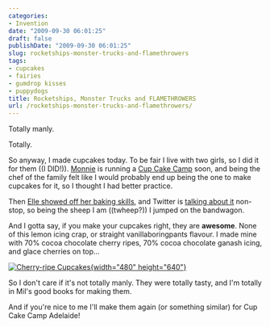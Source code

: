 ```yaml
---
categories:
- Invention
date: "2009-09-30 06:01:25"
draft: false
publishDate: "2009-09-30 06:01:25"
slug: rocketships-monster-trucks-and-flamethrowers
tags:
- cupcakes
- fairies
- gumdrop kisses
- puppydogs
title: Rocketships, Monster Trucks and FLAMETHROWERS
url: /rocketships-monster-trucks-and-flamethrowers/
---
```

Totally manly.

Totally.

So anyway, I made cupcakes today. To be fair I live with two girls, so I
did it for them ((I DID!)). [Monnie](http://vanillasilence.com/) is
running a [Cup Cake Camp](http://cupcakecamp.pbworks.com/Adelaide) soon,
and being the chef of the family felt like I would probably end up being
the one to make cupcakes for it, so I thought I had better practice.

Then [Elle showed off her baking
skills](http://taciturnly.com/2009/09/i-think-i-like-to-bake), and
Twitter is [talking about
it](http://search.twitter.com/search?q=cupcakes) non-stop, so being the
sheep I am ((twheep?)) I jumped on the bandwagon.

And I gotta say, if you make your cupcakes right, they are **awesome**.
None of this lemon icing crap, or straight vanillaboringpants flavour. I
made mine with 70% cocoa chocolate cherry ripes, 70% cocoa chocolate
ganash icing, and glace cherries on top...

[![Cherry-ripe
Cupcakes](https://farm3.staticflickr.com/2595/3967487553_ef159bbe4c_z.jpg){width="480"
height="640"}](https://www.flickr.com/photos/joshnunn/albums/72157622485548740 "Cherry-ripe Cupcakes")

So I don't care if it's not totally manly. They were totally tasty, and
I'm totally in Mil's good books for making them.

And if you're nice to me I'll make them again (or something similar) for
Cup Cake Camp Adelaide!